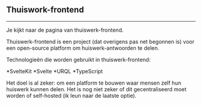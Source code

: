 ## Thuiswork-frontend

___


Je kijkt naar de pagina van thuiswerk-frontend.

Thuiswerk-frontend is een project (dat overigens pas net begonnen is) voor een open-source platform om huiswerk-antwoorden te delen.

Technologieën die worden gebruikt in thuiswerk-frontend:

  *SvelteKit
  *Svelte
  *URQL
  *TypeScript

Het doel is al zeker: om een platform te bouwen waar mensen zelf hun huiswerk kunnen delen. Het is nog niet zeker of dit gecentraliseerd moet worden of self-hosted (ik leun naar de laatste optie).
